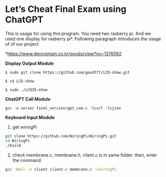 # Let’s Cheat Final Exam using ChatGPT

This is usage for using this program. You need two rasberry pi. And we used one display for rasberry pi*. Following paragraph introduces the usage of of our project

*https://www.devicemart.co.kr/goods/view?no=1376592

**Display Output Module**

```shell
$ sudo git clone https://github.com/goodtft/LCD-show.git

$ cd LCD-show

$ sudo ./LCD35-show
```

**ChatGPT Call Module**
```shell
gcc -o server final_version/gpt_com.c -lcurl -lcjson
```

**Keyboard Input Module**

1. get wiringPi 
```bash
git clone https://github.com/WiringPi/WiringPi.git
cd WiringPi
./build
```

2. check membrane.c, membrane.h, client.c is in same folder. then, enter the command.
```bash
gcc -Wall -o client client.c membrane.c -lwiringPi
```
